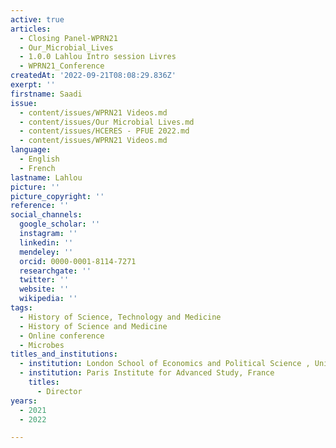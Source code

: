 ```yaml
---
active: true
articles:
  - Closing Panel-WPRN21
  - Our_Microbial_Lives
  - 1.0.0 Lahlou Intro session Livres
  - WPRN21_Conference
createdAt: '2022-09-21T08:08:29.836Z'
exerpt: ''
firstname: Saadi
issue:
  - content/issues/WPRN21 Videos.md
  - content/issues/Our Microbial Lives.md
  - content/issues/HCERES - PFUE 2022.md
  - content/issues/WPRN21 Videos.md
language:
  - English
  - French
lastname: Lahlou
picture: ''
picture_copyright: ''
reference: ''
social_channels:
  google_scholar: ''
  instagram: ''
  linkedin: ''
  mendeley: ''
  orcid: 0000-0001-8114-7271
  researchgate: ''
  twitter: ''
  website: ''
  wikipedia: ''
tags:
  - History of Science, Technology and Medicine
  - History of Science and Medicine
  - Online conference
  - Microbes
titles_and_institutions:
  - institution: London School of Economics and Political Science , United Kingdom
  - institution: Paris Institute for Advanced Study, France
    titles:
      - Director
years:
  - 2021
  - 2022

---
```

